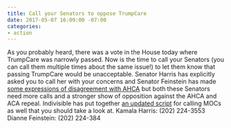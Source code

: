 ```yaml
---
title: Call your Senators to oppose TrumpCare
date: 2017-05-07 16:09:00 -07:00
categories:
- action
---
```


As you probably heard, there was a vote in the House today where TrumpCare was narrowly passed. Now is the time to call your Senators (you can call them multiple times about the same issue!) to let them know that passing TrumpCare would be unacceptable. Senator Harris has explicitly asked you to call her with your concerns and Senator Feinstein has made [some expressions of disagreement with AHCA](https://twitter.com/senfeinstein/status/842487999539625985) but both these Senators need more calls and a stronger show of opposition against the AHCA and ACA repeal. Indivisible has put together [an updated script](https://www.indivisibleguide.com/resource/demand-member-congress-oppose-trumpcare/) for calling MOCs as well that you should take a look at.
Kamala Harris: (202) 224-3553
Dianne Feinstein: (202) 224-384